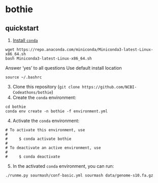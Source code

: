 # bothie

## quickstart

1. [Install `conda`](https://bioconda.github.io/user/install.html#install-conda)

```
wget https://repo.anaconda.com/miniconda/Miniconda3-latest-Linux-x86_64.sh
bash Miniconda3-latest-Linux-x86_64.sh
```
Answer ‘yes’ to all questions
Use default install location
```
source ~/.bashrc
```

3. Clone this repository (`git clone https://github.com/NCBI-Codeathons/bothie`)
4. Create the `conda` environment:

```
cd bothie
conda env create -n bothie -f environment.yml
```

4. Activate the `conda` environment:
```
# To activate this environment, use
#
#     $ conda activate bothie
#
# To deactivate an active environment, use
#
#     $ conda deactivate
```

5. In the activated `conda` environment, you can run:

```
./runme.py sourmash/conf-basic.yml sourmash data/genome-s10.fa.gz
```
